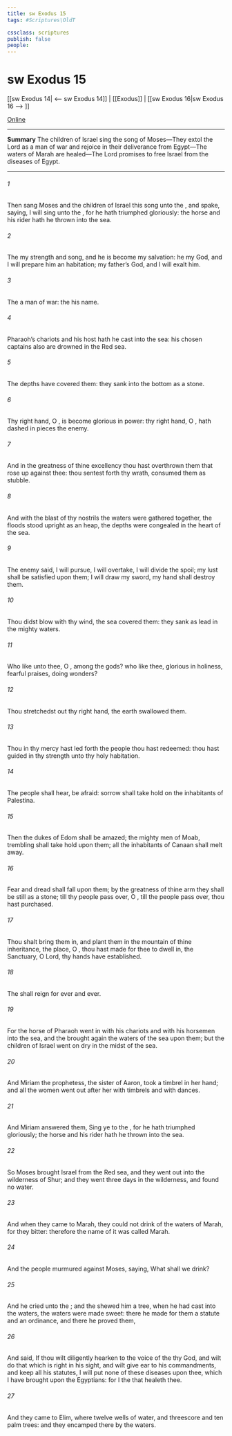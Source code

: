 ```yaml
---
title: sw Exodus 15
tags: #Scriptures\OldT

cssclass: scriptures
publish: false
people:
---
```


# sw Exodus 15
[[sw Exodus 14| <-- sw Exodus 14]] | [[Exodus]] | [[sw Exodus 16|sw Exodus 16 --> ]]

[Online](https://churchofjesuschrist.org/study/scriptures/ot/ex/15?lang=eng)

---
__Summary__
The children of Israel sing the song of Moses—They extol the Lord as a man of war and rejoice in their deliverance from Egypt—The waters of Marah are healed—The Lord promises to free Israel from the diseases of Egypt.

---
###### 1 
Then sang Moses and the children of Israel this song unto the , and spake, saying, I will sing unto the , for he hath triumphed gloriously: the horse and his rider hath he thrown into the sea.

###### 2 
The   my strength and song, and he is become my salvation: he  my God, and I will prepare him an habitation; my father’s God, and I will exalt him.

###### 3 
The   a man of war: the   his name.

###### 4 
Pharaoh’s chariots and his host hath he cast into the sea: his chosen captains also are drowned in the Red sea.

###### 5 
The depths have covered them: they sank into the bottom as a stone.

###### 6 
Thy right hand, O , is become glorious in power: thy right hand, O , hath dashed in pieces the enemy.

###### 7 
And in the greatness of thine excellency thou hast overthrown them that rose up against thee: thou sentest forth thy wrath,  consumed them as stubble.

###### 8 
And with the blast of thy nostrils the waters were gathered together, the floods stood upright as an heap,  the depths were congealed in the heart of the sea.

###### 9 
The enemy said, I will pursue, I will overtake, I will divide the spoil; my lust shall be satisfied upon them; I will draw my sword, my hand shall destroy them.

###### 10 
Thou didst blow with thy wind, the sea covered them: they sank as lead in the mighty waters.

###### 11 
Who  like unto thee, O , among the gods? who  like thee, glorious in holiness, fearful  praises, doing wonders?

###### 12 
Thou stretchedst out thy right hand, the earth swallowed them.

###### 13 
Thou in thy mercy hast led forth the people  thou hast redeemed: thou hast guided  in thy strength unto thy holy habitation.

###### 14 
The people shall hear,  be afraid: sorrow shall take hold on the inhabitants of Palestina.

###### 15 
Then the dukes of Edom shall be amazed; the mighty men of Moab, trembling shall take hold upon them; all the inhabitants of Canaan shall melt away.

###### 16 
Fear and dread shall fall upon them; by the greatness of thine arm they shall be  still as a stone; till thy people pass over, O , till the people pass over,  thou hast purchased.

###### 17 
Thou shalt bring them in, and plant them in the mountain of thine inheritance,  the place, O ,  thou hast made for thee to dwell in,  the Sanctuary, O Lord,  thy hands have established.

###### 18 
The  shall reign for ever and ever.

###### 19 
For the horse of Pharaoh went in with his chariots and with his horsemen into the sea, and the  brought again the waters of the sea upon them; but the children of Israel went on dry  in the midst of the sea.

###### 20 
And Miriam the prophetess, the sister of Aaron, took a timbrel in her hand; and all the women went out after her with timbrels and with dances.

###### 21 
And Miriam answered them, Sing ye to the , for he hath triumphed gloriously; the horse and his rider hath he thrown into the sea.

###### 22 
So Moses brought Israel from the Red sea, and they went out into the wilderness of Shur; and they went three days in the wilderness, and found no water.

###### 23 
And when they came to Marah, they could not drink of the waters of Marah, for they  bitter: therefore the name of it was called Marah.

###### 24 
And the people murmured against Moses, saying, What shall we drink?

###### 25 
And he cried unto the ; and the  shewed him a tree,  when he had cast into the waters, the waters were made sweet: there he made for them a statute and an ordinance, and there he proved them,

###### 26 
And said, If thou wilt diligently hearken to the voice of the  thy God, and wilt do that which is right in his sight, and wilt give ear to his commandments, and keep all his statutes, I will put none of these diseases upon thee, which I have brought upon the Egyptians: for I  the  that healeth thee.

###### 27 
And they came to Elim, where  twelve wells of water, and threescore and ten palm trees: and they encamped there by the waters.

